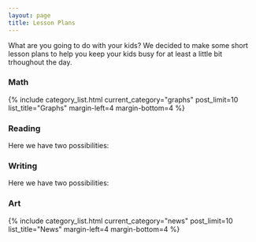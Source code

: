 ```yaml
---
layout: page
title: Lesson Plans
---
```


What are you going to do with your kids?  We decided to make some short lesson plans to help you keep your kids busy for at least a little bit trhoughout the day.

### Math

  {% include category_list.html current_category="graphs" post_limit=10 list_title="Graphs" margin-left=4 margin-bottom=4 %}
 
 
### Reading

Here we have two possibilities:

### Writing

Here we have two possibilities:

### Art


{% include category_list.html current_category="news" post_limit=10 list_title="News" margin-left=4 margin-bottom=4 %}
 
